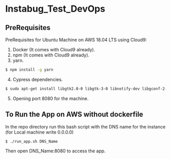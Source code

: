 # Instabug_Test_DevOps

## PreRequisites 
PreRequisites for Ubuntu Machine on AWS 18.04 LTS using Cloud9:
1. Docker (It comes with Cloud9 already).
2. npm (It comes with Cloud9 already).
3. yarn.
```sh
$ npm install -g yarn
```
4.  Cypress dependencies.
```sh
$ sudo apt-get install libgtk2.0-0 libgtk-3-0 libnotify-dev libgconf-2-4 libnss3 libxss1 libasound2 libxtst6 xauth xvfb -y
```
5. Opening port 8080 for the machine.

## To Run the App on AWS without dockerfile
In the repo directory run this bash script with the DNS name for the instance (for Local machine write 0.0.0.0)
```sh
$ ./run_app.sh DNS_Name
```
Then open DNS_Name:8080 to access the app.
